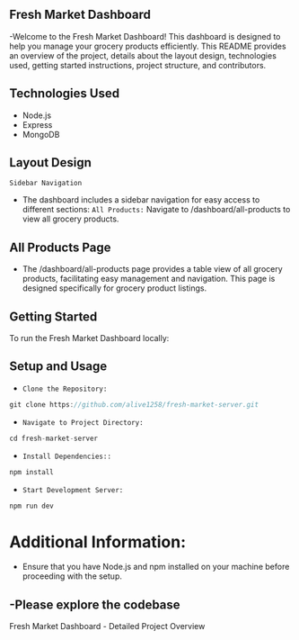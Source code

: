 ## Fresh Market Dashboard

-Welcome to the Fresh Market Dashboard! This dashboard is designed to help you manage your grocery products efficiently.
This README provides an overview of the project, details about the layout design, technologies used, getting started instructions, project structure, and contributors.

## Technologies Used

- Node.js
- Express
- MongoDB

## Layout Design

`Sidebar Navigation`

- The dashboard includes a sidebar navigation for easy access to different sections:
  `All Products:` Navigate to /dashboard/all-products to view all grocery products.

## All Products Page

- The /dashboard/all-products page provides a table view of all grocery products, facilitating easy management and navigation. This page is designed specifically for grocery product listings.

## Getting Started

To run the Fresh Market Dashboard locally:

## Setup and Usage

- `Clone the Repository:`

```js
git clone https://github.com/alive1258/fresh-market-server.git

```

- `Navigate to Project Directory:`

```js
cd fresh-market-server
```

- `Install Dependencies::`

```js
npm install
```

- `Start Development Server:`

```js
npm run dev
```

# Additional Information:

- Ensure that you have Node.js and npm installed on your machine before proceeding with the setup.

## -Please explore the codebase

Fresh Market Dashboard - Detailed Project Overview
